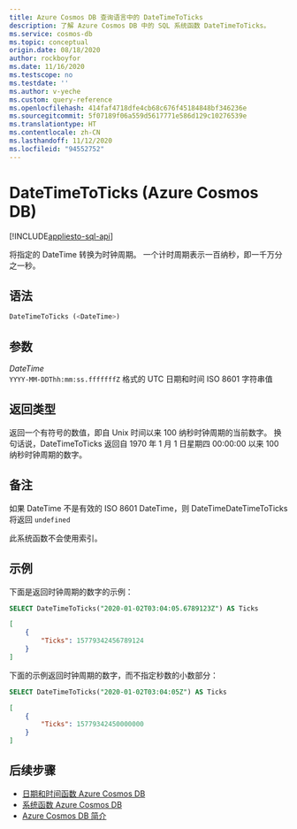 ```yaml
---
title: Azure Cosmos DB 查询语言中的 DateTimeToTicks
description: 了解 Azure Cosmos DB 中的 SQL 系统函数 DateTimeToTicks。
ms.service: cosmos-db
ms.topic: conceptual
origin.date: 08/18/2020
author: rockboyfor
ms.date: 11/16/2020
ms.testscope: no
ms.testdate: ''
ms.author: v-yeche
ms.custom: query-reference
ms.openlocfilehash: 414faf4718dfe4cb68c676f45184848bf346236e
ms.sourcegitcommit: 5f07189f06a559d5617771e586d129c10276539e
ms.translationtype: HT
ms.contentlocale: zh-CN
ms.lasthandoff: 11/12/2020
ms.locfileid: "94552752"
---
```

<!--Verified Successfully-->
# <a name="datetimetoticks-azure-cosmos-db"></a>DateTimeToTicks (Azure Cosmos DB)
[!INCLUDE[appliesto-sql-api](includes/appliesto-sql-api.md)]

将指定的 DateTime 转换为时钟周期。 一个计时周期表示一百纳秒，即一千万分之一秒。 

## <a name="syntax"></a>语法

```sql
DateTimeToTicks (<DateTime>)
```

## <a name="arguments"></a>参数

*DateTime*  
   `YYYY-MM-DDThh:mm:ss.fffffffZ` 格式的 UTC 日期和时间 ISO 8601 字符串值

## <a name="return-types"></a>返回类型

返回一个有符号的数值，即自 Unix 时间以来 100 纳秒时钟周期的当前数字。 换句话说，DateTimeToTicks 返回自 1970 年 1 月 1 日星期四 00:00:00 以来 100 纳秒时钟周期的数字。

## <a name="remarks"></a>备注

如果 DateTime 不是有效的 ISO 8601 DateTime，则 DateTimeDateTimeToTicks 将返回 `undefined`

此系统函数不会使用索引。

## <a name="examples"></a>示例

下面是返回时钟周期的数字的示例：

```sql
SELECT DateTimeToTicks("2020-01-02T03:04:05.6789123Z") AS Ticks
```

```json
[
    {
        "Ticks": 15779342456789124
    }
]
```

下面的示例返回时钟周期的数字，而不指定秒数的小数部分：

```sql
SELECT DateTimeToTicks("2020-01-02T03:04:05Z") AS Ticks
```

```json
[
    {
        "Ticks": 15779342450000000
    }
]
```

## <a name="next-steps"></a>后续步骤

- [日期和时间函数 Azure Cosmos DB](sql-query-date-time-functions.md)
- [系统函数 Azure Cosmos DB](sql-query-system-functions.md)
- [Azure Cosmos DB 简介](introduction.md)

<!-- Update_Description: update meta properties, wording update, update link -->